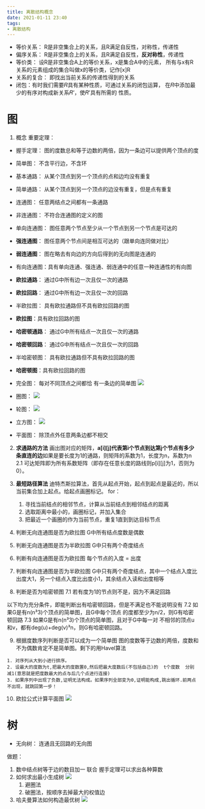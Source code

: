 ```yaml
---
title: 离散结构概念
date: 2021-01-11 23:40
tags:
- 离散结构
---
```


- 等价关系： R是非空集合上的关系，且R满足自反性，对称性，传递性
- 偏序关系： R是非空集合上的关系，且R满足自反性，**反对称性**，传递性
- 等价类： 设R是非空集合A上的等价关系，x是集合A中的元素， 所有与x有R关系的元素组成的集合叫做x的等价类，记作[x]R
- 关系的复合： 即找出当前关系的传递性得到的关系
- 闭包：有时我们需要𝑅具有某种性质，可通过关系的闭包运算， 在𝑅中添加最少的有序对构成新关系𝑅’，使𝑅’具有所需的
性质。


# 图
1. 概念
重要定理：
- 握手定理： 图的度数总和等于边数的两倍，因为一条边可以提供两个顶点的度
- 简单图： 不含平行边，不含环
- 基本通路： 从某个顶点到另一个顶点的点和边均没有重复
- 简单通路： 从某个顶点到另一个顶点的边没有重复，但是点有重复
- 连通图： 任意两结点之间都有一条通路
- 非连通图： 不符合连通图的定义的图
- 单向连通图： 图任意两个节点至少从一个节点到另一个节点是可达的
- **强连通图**： 图任意两个节点间是相互可达的（跟单向连同做对比）
- **弱连通图**： 图在略去有向边的方向后得到的无向图是连通的
- 有向连通图：具有单向连通、强连通、弱连通中的任意一种连通性的有向图
- **欧拉通路**： 通过G中所有边一次且仅一次的通路
- **欧拉回路**： 通过G中所有边一次且仅一次的回路
- 半欧拉图： 具有欧拉通路但不具有欧拉回路的图
- **欧拉图**：具有欧拉回路的图


- **哈密顿通路**： 通过G中所有结点一次且仅一次的通路
- **哈密顿回路**： 通过G中所有结点一次且仅一次的回路
- 半哈密顿图： 具有欧拉通路但不具有欧拉回路的图
- **哈密顿图**：具有欧拉回路的图

- 完全图： 
每对不同顶点之间都恰 有一条边的简单图
![](1.png)

- 圈图：
![](5.png)

- 轮图：
![](6.png)

- 立方图：
![](7.png)
- 平面图： 除顶点外任意两条边都不相交
2. **求通路的方法**
画出图对应的矩阵，**a[i][j]代表第i个节点到达第j个节点有多少条直连的边**如果是要长度为1的通路，则矩阵的系数为1，长度为n，系数为n
2.1 可达矩阵即为所有系数矩阵（即存在任意长度的路线则p[i][j]为1，否则为0）。

3. **最短路径算法**
迪特杰斯拉算法，首先从起点开始，起点到起点是最近的，所以当前集合加上起点。给起点画圈标记。
for：
    1. 寻找当前结点的相邻节点，计算从当前结点到相邻结点的距离
    2. 选取距离中最小的，画圈标记，并加入集合
    3. 把最近一个画圈的作为当前节点，重复1直到到达目标节点

4. 判断无向连通图是否为欧拉图
G中所有结点度数是偶数

5. 判断无向连通图是否为半欧拉图
G中只有两个奇度结点

6. 判断有向连通图是否为欧拉图
每个节点的入度 = 出度

7. 判断有向连通图是否为半欧拉图
G中只有两个奇度结点，其中一个结点入度比出度大1，另一个结点入度比出度小1，其余结点入读和出度相等

8. 判断是否为哈密顿图
7.1 若有度为1的节点则不是，因为不满足回路

以下均为充分条件，即能判断出有哈密顿回路，但是不满足也不能说明没有
7.2  如果G是有n(n³3)个顶点的简单图，且G中每个顶点 的度都至少为n/2，则G有哈密顿回路
7.3 如果G是有n(n³3)个顶点的简单图，且对于G中每一对 不相邻的顶点u和v，都有deg(u)+deg(v)³n，则G有哈密顿回路。

9. 根据度数序列判断是否可以成为一个简单图
图的度数等于边数的两倍，度数和不为偶数肯定不是简单图。剩下的用Havel算法
```
1. 对序列从大到小进行排序。
2. 设最大的度数为t,把最大的度数置0,然后把最大度数后(不包括自己)的  t个度数  分别减1(意思就是把度数最大的点与后几个点进行连接)
3. 如果序列中出现了负数,证明无法构成。如果序列全部变为0,证明能构成,跳出循环.前两点不出现，就跳回第一步！
```

10. 欧拉公式计算平面图
![](4.png)
# 树
- 无向树： 连通且无回路的无向图

做题：
1. 数中结点树等于边的数目加一 联合 握手定理可以求出各种算数
2. 如何求出最小生成树
![](2.png)
    1. 避圈法
    2. 破圈法，按顺序去掉最大的权值边
3. 哈夫曼算法如何构造最优树
![](3.png)

